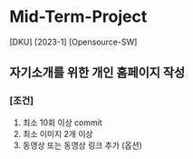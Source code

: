 # Mid-Term-Project
[DKU] [2023-1] [Opensource-SW]

## 자기소개를 위한 개인 홈페이지 작성
### [조건]
1. 최소 10회 이상 commit
2. 최소 이미지 2개 이상
3. 동영상 또는 동영상 링크 추가 (옵션)
